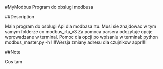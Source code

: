 #MyModbus
Program do obslugi modbusa

##Description

Main program do osblugi Api dla modbasa rtu.
Musi sie znajdowac w tym samym folderze co modbus_rtu_v3
Za pomoca parsera odczytuje opcje wprowadzane w terminal.
Pomoc dla opcji po wpisaniu w terminal:
python modbus_master.py -h
!!!!Wersja zmiany adresu dla czujnikow appr!!!!


##Note

Cos tam
